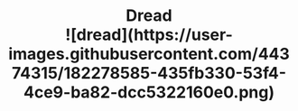 <h1 align="center"> Dread <br>
![dread](https://user-images.githubusercontent.com/44374315/182278585-435fb330-53f4-4ce9-ba82-dcc5322160e0.png) </h1>

